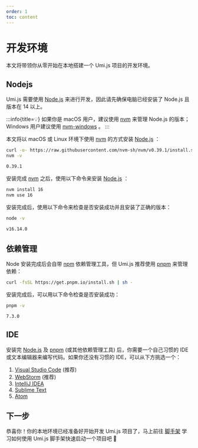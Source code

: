 ```yaml
---
order: 1
toc: content
---
```


# 开发环境

本文将带领你从零开始在本地搭建一个 Umi.js 项目的开发环境。

## Nodejs

Umi.js 需要使用 [Node.js](https://nodejs.org/zh-cn/) 来进行开发，因此请先确保电脑已经安装了 Node.js 且版本在 14 以上。

:::info{title=💡}
如果你是 macOS 用户，建议使用 [nvm](https://github.com/nvm-sh/nvm) 来管理 Node.js 的版本；
Windows 用户建议使用 [nvm-windows](https://github.com/coreybutler/nvm-windows) 。
:::

本文将以 macOS 或 Linux 环境下使用 [nvm](https://github.com/nvm-sh/nvm) 的方式安装 [Node.js](https://nodejs.org/zh-cn/) ：

```bash
curl -o- https://raw.githubusercontent.com/nvm-sh/nvm/v0.39.1/install.sh | bash
nvm -v

0.39.1
```

安装完成 [nvm](https://github.com/nvm-sh/nvm) 之后，使用以下命令来安装 [Node.js](https://nodejs.org/zh-cn/) ：

```bash
nvm install 16
nvm use 16
```

安装完成后，使用以下命令来检查是否安装成功并且安装了正确的版本：

```bash
node -v

v16.14.0
```

## 依赖管理

Node 安装完成后会自带 [npm](https://www.npmjs.com/) 依赖管理工具，但 Umi.js 推荐使用 [pnpm](https://pnpm.io/) 来管理依赖：

```bash
curl -fsSL https://get.pnpm.io/install.sh | sh -
```

安装完成后，可以用以下命令检查是否安装成功：

```bash
pnpm -v

7.3.0
```

## IDE

安装完 [Node.js](https://nodejs.org/zh-cn/) 及 [pnpm](https://pnpm.io/) (或其他依赖管理工具) 后，你需要一个自己习惯的 IDE 或文本编辑器来编写代码。如果你还没有习惯的 IDE，可以从下方挑选一个：

1. [Visual Studio Code](https://code.visualstudio.com/) (推荐)
2. [WebStorm](https://www.jetbrains.com/webstorm/) (推荐)
3. [IntelliJ IDEA](https://www.jetbrains.com/idea/)
4. [Sublime Text](https://www.sublimetext.com/)
5. [Atom](https://atom.io/)

## 下一步

恭喜你！你的本地环境已经准备好开始开发 Umi.js 项目了，马上前往 [脚手架](boilerplate) 学习如何使用 Umi.js 脚手架快速启动一个项目吧 🎉
